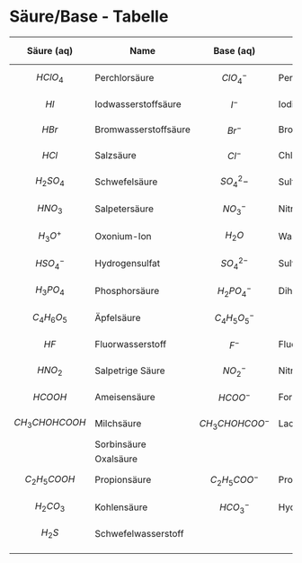 # Säure/Base - Tabelle

| Säure (aq)        | Name                 | Base (aq)          | Name               | pKs - Wert |
| ----------------- | -------------------- | ------------------ | ------------------ | ---------- |
| $$HClO_4$$        | Perchlorsäure        | $$ClO_4^-$$        | Perchlorat-Ion     | -9         |
| $$HI$$            | Iodwasserstoffsäure  | $$I^-$$            | Iodid-Ion          | -8         |
| $$HBr$$           | Bromwasserstoffsäure | $$Br^-$$           | Bromid-Ion         | -7         |
| $$HCl$$           | Salzsäure            | $$Cl^-$$           | Chlorid            | -6         |
| $$H_ 2SO_4$$      | Schwefelsäure        | $$SO_4^2-$$        | Sulfat-Ion         | -3         |
| $$HNO_3$$         | Salpetersäure        | $$NO_3^-$$         | Nitrat-Ion         | -1.32      |
| $$H_3O^+$$        | Oxonium-Ion          | $$H_2O$$           | Wasser             | 0          |
| $$HSO_4^-$$       | Hydrogensulfat       | $$SO_4^{2-}$$      | Sulfat             | 1.92       |
| $$H_3PO_4$$       | Phosphorsäure        | $$H_2PO_4^-$$      | Dihydrogenphosphat | 1.96       |
| $$C_4H_6O_5$$     | Äpfelsäure           | $$C_4H_5O_5^-$$    |                    |            |
| $$HF$$            | Fluorwasserstoff     | $$F^-$$            | Fluorid            | 3.17       |
| $$HNO_2$$         | Salpetrige Säure     | $$NO_2^-$$         | Nitrit             | 3.35       |
| $$HCOOH$$         | Ameisensäure         | $$HCOO^-$$         | Formiat            | 3.70       |
| $$CH_3CHOHCOOH$$  | Milchsäure           | $$CH_3CHOHCOO^-$$  | Lactat             | 3.87       |
|                   | Sorbinsäure          |                    |                    |            |
|                   | Oxalsäure            |                    |                    |            |
| $$C_2H_5COOH$$    | Propionsäure         | $$C_2H_5COO^-$$    | Propionat          | 4.88       |
| $$H_2CO_3$$       | Kohlensäure          | $$HCO_3^-$$        | Hydrogencarbonat   | 6.46       |
| $$H_2S$$          | Schwefelwasserstoff  |                    |                    |            |
|                   |                      |                    |                    |            |
|                   |                      |                    |                    |            |

##

##

